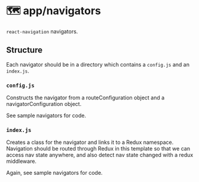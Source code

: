 # 🗺 app/navigators

`react-navigation` navigators.

## Structure

Each navigator should be in a directory which contains a `config.js` and an `index.js`.

### `config.js`

Constructs the navigator from a routeConfiguration object and a navigatorConfiguration object. 

See sample navigators for code.

### `index.js`

Creates a class for the navigator and links it to a Redux namespace. Navigation should be routed through Redux in this template so that we can access nav state anywhere, and also detect nav state changed with a redux middleware.

Again, see sample navigators for code.